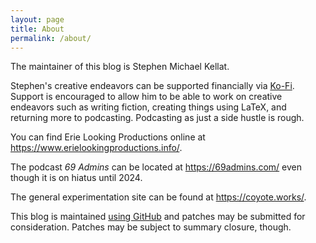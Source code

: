 ```yaml
---
layout: page
title: About
permalink: /about/
---
```


The maintainer of this blog is Stephen Michael Kellat.  

Stephen's creative endeavors can be supported financially via [Ko-Fi](https://ko-fi.com/smkellat).  Support is encouraged to allow him to be able to work on creative endeavors such as writing fiction, creating things using LaTeX, and returning more to podcasting.  Podcasting as just a side hustle is rough.

You can find Erie Looking Productions online at <https://www.erielookingproductions.info/>.  

The podcast *69 Admins* can be located at <https://69admins.com/> even though it is on hiatus until 2024.

The general experimentation site can be found at <https://coyote.works/>.  

This blog is maintained [using GitHub](https://github.com/skellat/new-blog-post-tweety) and patches may be submitted for consideration.  Patches may be subject to summary closure, though.
